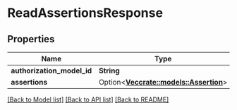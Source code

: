 # ReadAssertionsResponse

## Properties

Name | Type | Description | Notes
------------ | ------------- | ------------- | -------------
**authorization_model_id** | **String** |  | 
**assertions** | Option<[**Vec<crate::models::Assertion>**](Assertion.md)> |  | [optional]

[[Back to Model list]](../README.md#documentation-for-models) [[Back to API list]](../README.md#documentation-for-api-endpoints) [[Back to README]](../README.md)


